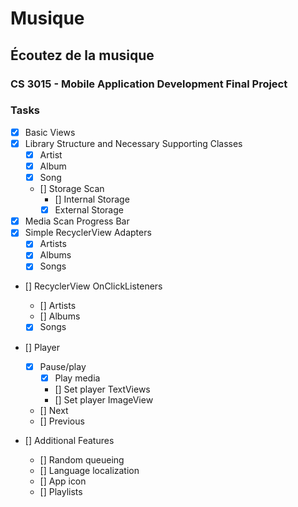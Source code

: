 #  Musique

## Écoutez de la musique

### CS 3015 - Mobile Application Development Final Project

### Tasks

- [x] Basic Views
- [x] Library Structure and Necessary Supporting Classes
    - [x] Artist
    - [x] Album
    - [x] Song
    - [] Storage Scan
        - [] Internal Storage
        - [x] External Storage
- [x] Media Scan Progress Bar
- [x] Simple RecyclerView Adapters
    - [x] Artists
    - [x] Albums
    - [x] Songs

- [] RecyclerView OnClickListeners
    - [] Artists
    - [] Albums
    - [x] Songs

- [] Player
    - [x] Pause/play
        - [x] Play media
        - [] Set player TextViews
        - [] Set player ImageView
    - [] Next
    - [] Previous

- [] Additional Features
    - [] Random queueing
    - [] Language localization
    - [] App icon
    - [] Playlists
